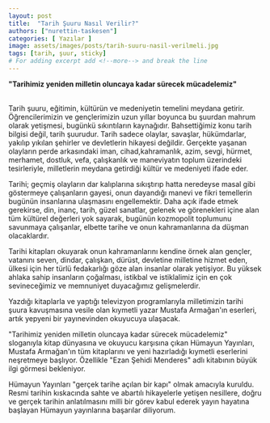 ```yaml
---
layout: post
title:  "Tarih Şuuru Nasıl Verilir?"
authors: ["nurettin-taskesen"]
categories: [ Yazılar ]
image: assets/images/posts/tarih-suuru-nasil-verilmeli.jpg
tags: [tarih, şuur, sticky]
# For adding excerpt add <!--more--> and break the line
---
```

**"Tarihimiz yeniden milletin oluncaya kadar sürecek mücadelemiz"**

<br>
Tarih şuuru, eğitimin, kültürün ve medeniyetin temelini meydana getirir. Öğrencilerimizin ve gençlerimizin uzun yıllar boyunca bu şuurdan mahrum olarak yetişmesi, bugünkü sıkıntıların kaynağıdır.
<!--more-->
Bahsettiğimiz konu tarih bilgisi değil, tarih şuurudur.
Tarih sadece olaylar, savaşlar, hükümdarlar, yakılıp yıkılan şehirler ve devletlerin hikayesi değildir.
Gerçekte yaşanan olayların perde arkasındaki iman, cihad,kahramanlık, azim, sevgi, hürmet, merhamet, dostluk, vefa, çalışkanlık ve maneviyatın toplum üzerindeki tesirleriyle, milletlerin meydana getirdiği kültür ve medeniyeti ifade eder.

Tarihi; geçmiş olayların dar kalıplarına sıkıştırıp hatta neredeyse masal gibi göstermeye çalışanların gayesi, onun dayandığı manevi ve fikri temellerin bugünün insanlarına ulaşmasını engellemektir. Daha açık ifade etmek gerekirse, din, inanç, tarih, güzel sanatlar, gelenek ve görenekleri içine alan tüm kültürel değerleri yok sayarak, bugünün kozmopolit toplumunu savunmaya çalışanlar, elbette tarihe ve onun kahramanlarına da düşman olacaklardır.

Tarihi kitapları okuyarak onun kahramanlarını kendine örnek alan gençler, vatanını seven, dindar, çalışkan, dürüst, devletine milletine hizmet eden, ülkesi için her türlü fedakarlığı göze alan insanlar olarak yetişiyor. Bu yüksek ahlaka sahip insanların çoğalması, istikbal ve istiklalimiz için en çok sevineceğimiz ve memnuniyet duyacağımız gelişmelerdir. 

Yazdığı kitaplarla ve yaptığı televizyon programlarıyla milletimizin tarihi şuura kavuşmasına vesile olan kıymetli yazar Mustafa Armağan'ın eserleri, artık yepyeni bir yayınevinden okuyucuya ulaşacak.

"Tarihimiz yeniden milletin oluncaya kadar sürecek mücadelemiz" sloganıyla kitap dünyasına ve okuyucu karşısına çıkan Hümayun Yayınları, Mustafa Armağan'ın tüm kitaplarını ve yeni hazırladığı kıymetli eserlerini neşretmeye başlıyor. Özellikle "Ezan Şehidi Menderes" adlı kitabının büyük ilgi görmesi bekleniyor.

Hümayun Yayınları "gerçek tarihe açılan bir kapı" olmak amacıyla kuruldu. Resmi tarihin kıskacında sahte ve abartılı hikayelerle yetişen nesillere, doğru ve gerçek tarihin anlatılmasını milli bir görev kabul ederek yayın hayatına başlayan Hümayun yayınlarına başarılar diliyorum.